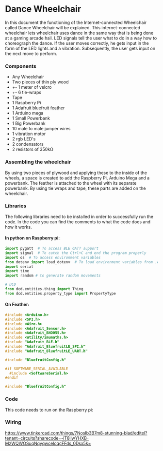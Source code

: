 # Dance Wheelchair
In this document the functioning of the Internet-connected Wheelchair called Dance Wheelchair will be explained. This internet-connected wheelchair lets wheelchair uses dance in the same way that is being done at a gaming arcade hall. LED signals tell the user what to do in a way how to choreograph the dance. If the user moves correctly, he gets input in the form of the LED lights and a vibration. Subsequently, the user gets input on the next move to perform.

### Components
- Any Wheelchair
- Two pieces of thin ply wood
- +- 1 meter of velcro
- +- 6 tie-wraps
- Tape
- 1 Raspberry Pi
- 1 Adafruit bluefruit feather
- 1 Arduino mega
- 1 Small Powerbank
- 1 Big Powerbank
- 10 male to male jumper wires
- 1 vibration motor
- 2 rgb LED's
- 2 condensators
- 2 resistors of 350kΩ

### Assembling the wheelchair
By using two pieces of plywood and applying these to the inside of the wheels, a space is created to add the Raspberry Pi, Arduino Mega and a powerbank. The feather is attached to the wheel with its separate powerbank. By using tie wraps and tape, these parts are added on the wheelchair.

### Libraries
The following libraries need to be installed in order to successfully run the code. In the code you can find the comments to what the code does and how it works.



#### In python on Raspberry pi: ####
```python
import pygatt  # To access BLE GATT support
import signal  # To catch the Ctrl+C and end the program properly
import os  # To access environment variables
from dotenv import load_dotenv  # To load environment variables from .env file
import serial
import time
import random # to generate random movements

# DCD
from dcd.entities.thing import Thing
from dcd.entities.property_type import PropertyType
```

#### On Feather:
```C
#include <Arduino.h>
#include <SPI.h>
#include <Wire.h>
#include <Adafruit_Sensor.h>
#include <Adafruit_BNO055.h>
#include <utility/imumaths.h>
#include "Adafruit_BLE.h"
#include "Adafruit_BluefruitLE_SPI.h"
#include "Adafruit_BluefruitLE_UART.h"

#include "BluefruitConfig.h"

#if SOFTWARE_SERIAL_AVAILABLE
  #include <SoftwareSerial.h>
#endif

#include "BluefruitConfig.h"
```

### Code
This code needs to run on the Raspberry pi:


### Wiring
https://www.tinkercad.com/things/7NosIb3B7m8-stunning-blad/editel?tenant=circuits?sharecode=-iT8iiwYHXB-MzWQWOSuqNqyqwceIcqcFFds_0Dsx5k=
